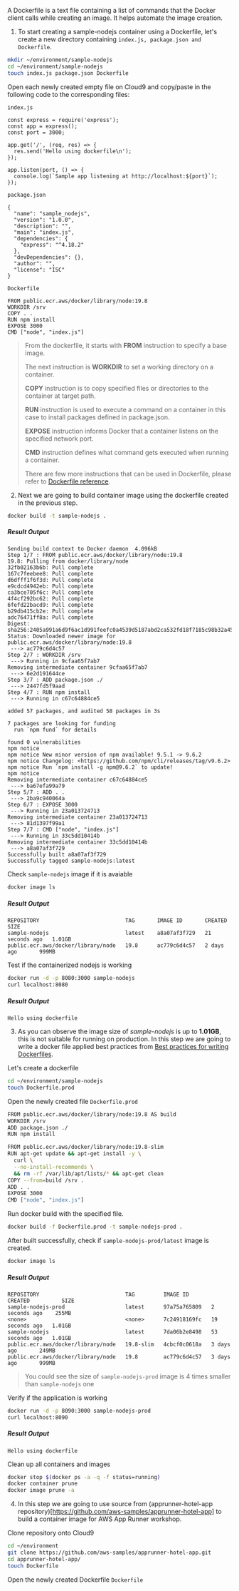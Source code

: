 A Dockerfile is a text file containing a list of commands that the Docker client calls while creating an image. It helps automate the image creation. 
1. To start creating a sample-nodejs container using a Dockerfile, let's create a new directory containing `index.js, package.json and Dockerfile`.
```sh
mkdir ~/environment/sample-nodejs
cd ~/environment/sample-nodejs
touch index.js package.json Dockerfile
```
Open each newly created empty file on Cloud9 and copy/paste in the following code to the corresponding files:

```index.js```
```
const express = require('express');
const app = express();
const port = 3000;

app.get('/', (req, res) => {
  res.send('Hello using dockerfile\n');
});

app.listen(port, () => {
  console.log(`Sample app listening at http://localhost:${port}`);
});
```

```package.json```
```
{
  "name": "sample_nodejs",
  "version": "1.0.0",
  "description": "",
  "main": "index.js",
  "dependencies": {
    "express": "^4.18.2"
  },
  "devDependencies": {},
  "author": "",
  "license": "ISC"
}
```

```Dockerfile```
```
FROM public.ecr.aws/docker/library/node:19.8
WORKDIR /srv
COPY . .
RUN npm install
EXPOSE 3000
CMD ["node", "index.js"]
```

>From the dockerfile, it starts with **FROM** instruction to specify a base image.
>
>The next instruction is **WORKDIR** to set a working directory on a container.
>
>**COPY** instruction is to copy specified files or directories to the container at target path.
>
>**RUN** instruction is used to execute a command on a container in this case to install packages defined in package.json.
>
>**EXPOSE** instruction informs Docker that a container listens on the specified network port.
>
>**CMD** instruction defines what command gets executed when running a container.
>
>There are few more instructions that can be used in Dockerfile, please refer to [Dockerfile reference](https://docs.docker.com/engine/reference/builder/).

2. Next we are going to build container image using the dockerfile created in the previous step.
```sh
docker build -t sample-nodejs .
```
##### Result Output
```
Sending build context to Docker daemon  4.096kB
Step 1/7 : FROM public.ecr.aws/docker/library/node:19.8
19.8: Pulling from docker/library/node
32fb02163b6b: Pull complete 
167c7feebee8: Pull complete 
d6dfff1f6f3d: Pull complete 
e9cdcd4942eb: Pull complete 
ca3bce705f6c: Pull complete 
4f4cf292bc62: Pull complete 
6fefd22bacd9: Pull complete 
b29db415cb2e: Pull complete 
adc76471ff8a: Pull complete 
Digest: sha256:2405a991a6d9f6ac1d991feefc0a4539d5187abd2ca532fd18f7185c98b32a45
Status: Downloaded newer image for public.ecr.aws/docker/library/node:19.8
 ---> ac779c6d4c57
Step 2/7 : WORKDIR /srv
 ---> Running in 9cfaa65f7ab7
Removing intermediate container 9cfaa65f7ab7
 ---> 6e2d191644ce
Step 3/7 : ADD package.json ./
 ---> 2447fd5f9aad
Step 4/7 : RUN npm install
 ---> Running in c67c64884ce5

added 57 packages, and audited 58 packages in 3s

7 packages are looking for funding
  run `npm fund` for details

found 0 vulnerabilities
npm notice 
npm notice New minor version of npm available! 9.5.1 -> 9.6.2
npm notice Changelog: <https://github.com/npm/cli/releases/tag/v9.6.2>
npm notice Run `npm install -g npm@9.6.2` to update!
npm notice 
Removing intermediate container c67c64884ce5
 ---> ba67efa99a79
Step 5/7 : ADD . .
 ---> 2ba9c940064a
Step 6/7 : EXPOSE 3000
 ---> Running in 23a013724713
Removing intermediate container 23a013724713
 ---> 81d1397f99a1
Step 7/7 : CMD ["node", "index.js"]
 ---> Running in 33c5dd10414b
Removing intermediate container 33c5dd10414b
 ---> a8a07af3f729
Successfully built a8a07af3f729
Successfully tagged sample-nodejs:latest
```
Check `sample-nodejs` image if it is avaiable
```sh
docker image ls
```
##### Result Output
```
REPOSITORY                           TAG       IMAGE ID       CREATED          SIZE
sample-nodejs                        latest    a8a07af3f729   21 seconds ago   1.01GB
public.ecr.aws/docker/library/node   19.8      ac779c6d4c57   2 days ago       999MB
```

Test if the containerized nodejs is working
```sh
docker run -d -p 8080:3000 sample-nodejs
curl localhost:8080
```
##### Result Output
```
Hello using dockerfile
```

3. As you can observe the image size of *sample-nodejs* is up to **1.01GB**, this is not suitable for running on production. In this step we are going to write a docker file applied best practices from [Best practices for writing Dockerfiles](https://docs.docker.com/develop/develop-images/dockerfile_best-practices/).

Let's create a dockerfile
```sh
cd ~/environment/sample-nodejs
touch Dockerfile.prod
```
Open the newly created file
```Dockerfile.prod```
```sh
FROM public.ecr.aws/docker/library/node:19.8 AS build
WORKDIR /srv
ADD package.json ./
RUN npm install

FROM public.ecr.aws/docker/library/node:19.8-slim
RUN apt-get update && apt-get install -y \
  curl \
  --no-install-recommends \
  && rm -rf /var/lib/apt/lists/* && apt-get clean
COPY --from=build /srv .
ADD . .
EXPOSE 3000
CMD ["node", "index.js"]
```
Run docker build with the specified file.
```sh
docker build -f Dockerfile.prod -t sample-nodejs-prod .
```
After built successfully, check if `sample-nodejs-prod/latest` image is created.
```sh
docker image ls
```
##### Result Output
```
REPOSITORY                           TAG         IMAGE ID       CREATED          SIZE
sample-nodejs-prod                   latest      97a75a765809   2 seconds ago    255MB
<none>                               <none>      7c24918169fc   19 seconds ago   1.01GB
sample-nodejs                        latest      7da06b2e8498   53 seconds ago   1.01GB
public.ecr.aws/docker/library/node   19.8-slim   4cbcf0c0618a   3 days ago       249MB
public.ecr.aws/docker/library/node   19.8        ac779c6d4c57   3 days ago       999MB
```
> You could see the size of `sample-nodejs-prod` image is 4 times smaller than `sample-nodejs` one

Verify if the application is working
```sh
docker run -d -p 8090:3000 sample-nodejs-prod
curl localhost:8090
```
##### Result Output
```
Hello using dockerfile
```
Clean up all containers and images
```sh
docker stop $(docker ps -a -q -f status=running)
docker container prune
docker image prune -a
```
4. In this step we are going to use source from (apprunner-hotel-app repository)[https://github.com/aws-samples/apprunner-hotel-app] to build a container image for AWS App Runner workshop.

Clone repository onto Cloud9
```sh
cd ~/environment
git clone https://github.com/aws-samples/apprunner-hotel-app.git
cd apprunner-hotel-app/
touch Dockerfile
```
Open the newly created Dockerfile
`Dockerfile`
```

```
